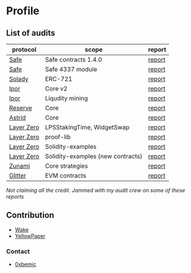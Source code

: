 # Profile

## List of audits

| protocol | scope | report |
| ---- | ---- | ---------|
| [Safe](https://safe.global) | Safe contracts 1.4.0 | [report](reports/Safe-1_4_0.pdf)
| [Safe](https://safe.global) | Safe 4337 module | [report](reports/Safe-4337-module.pdf)
| [Solady](https://github.com/Vectorized/solady) | ERC-721 | [report](reports/solady.pdf)
| [Ipor](https://www.ipor.io) | Core v2 | [report](reports/ipor-core.pdf)
| [Ipor](https://www.ipor.io) | Liqudity mining | [report](reports/ipor-mining.pdf)
| [Reserve](https://reserve.org) | Core | [report](reports/reserve.pdf)
| [Astrid](https://astrid.finance/) | Core | [report](reports/astrid.pdf)
| [Layer Zero](https://layerzero.network) | LPSStakingTime, WidgetSwap | [report](reports/layerzero-lps-widget.pdf)
| [Layer Zero](https://layerzero.network) | proof-lib | [report](reports/layer-zero-prooflib.pdf)
| [Layer Zero](https://layerzero.network) | Solidity-examples | [report](reports/layerzero-solidity-examples.pdf)
| [Layer Zero](https://layerzero.network) | Solidity-examples (new contracts)| [report](reports/layerzero-solidity-examples-2.pdf)
| [Zunami](https://www.zunami.io) | Core strategies | [report](reports/zunami.pdf)
| [Glitter](https://www.glitterfinance.org) | EVM contracts | [report](reports/glitter.pdf)

_Not claiming all the credit. Jammed with my audit crew on some of these reports_

## Contribution
- [Wake](https://github.com/Ackee-Blockchain/wake)
- [YellowPaper](https://github.com/ethereum/yellowpaper/pull/856)

### Contact
- [0xbemic](https://twitter.com/0xbemic)


